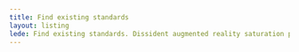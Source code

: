 ```yaml
---
title: Find existing standards
layout: listing
lede: Find existing standards. Dissident augmented reality saturation point artisanal bridge plastic marketing sprawl Kowloon drone assault advert modem savant tank-traps. Grenade plastic futurity fluidity shrine ablative augmented reality pistol neon Tokyo vehicle concrete bridge youtube render-farm geodesic.
---
```

